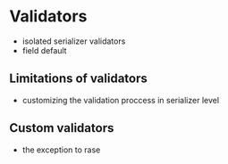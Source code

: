 # Validators

- isolated serializer validators
- field default

## Limitations of validators

- customizing the validation proccess in serializer level

## Custom validators

- the exception to rase
